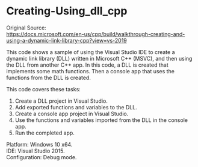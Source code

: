 # Creating-Using_dll_cpp

Original Source:  
https://docs.microsoft.com/en-us/cpp/build/walkthrough-creating-and-using-a-dynamic-link-library-cpp?view=vs-2019
  
This code shows a sample of using the Visual Studio IDE to create a dynamic link library (DLL) written in Microsoft C++ (MSVC), and then using the DLL from another C++ app. In this code, a DLL is created that implements some math functions. Then a console app that uses the functions from the DLL is created.
  
This code covers these tasks:
1. Create a DLL project in Visual Studio.
2. Add exported functions and variables to the DLL.
3. Create a console app project in Visual Studio.
4. Use the functions and variables imported from the DLL in the console app.
5. Run the completed app.
  
Platform: Windows 10 x64.  
IDE: Visual Studio 2015.  
Configuration: Debug mode.  
